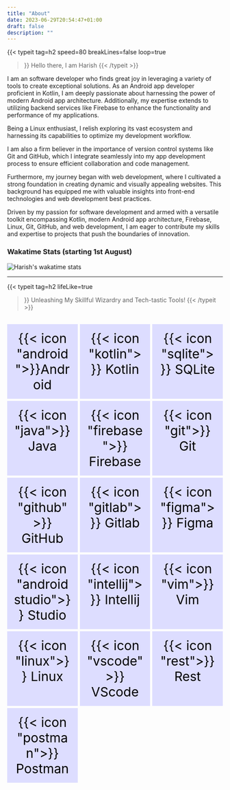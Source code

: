 ```yaml
---
title: "About"
date: 2023-06-29T20:54:47+01:00
draft: false
description: ""
---
```


 {{< typeit 
  tag=h2
  speed=80
  breakLines=false
  loop=true
>}}
Hello there, I am Harish 
{{< /typeit >}}


I am an software developer who finds great joy in leveraging a variety of tools to create exceptional solutions. As an Android app developer proficient in Kotlin, I am deeply passionate about harnessing the power of modern Android app architecture. Additionally, my expertise extends to utilizing backend services like Firebase to enhance the functionality and performance of my applications.

Being a Linux enthusiast, I relish exploring its vast ecosystem and harnessing its capabilities to optimize my development workflow.

I am also a firm believer in the importance of version control systems like Git and GitHub, which I integrate seamlessly into my app development process to ensure efficient collaboration and code management.

Furthermore, my journey began with web development, where I cultivated a strong foundation in creating dynamic and visually appealing websites. This background has equipped me with valuable insights into front-end technologies and web development best practices.

Driven by my passion for software development and armed with a versatile toolkit encompassing Kotlin, modern Android app architecture, Firebase, Linux, Git, GitHub, and web development, I am eager to contribute my skills and expertise to projects that push the boundaries of innovation.



### Wakatime Stats (starting 1st August)
![Harish's wakatime stats](https://github-readme-stats.vercel.app/api/wakatime?username=harisheoran\&layout=compact)



<!--
<table>
    <thead>
        <tr>
            <th>Title</th>
            <th>Description</th>
            <th>Link</th>
        </tr>
    </thead>
    <tbody>
        <tr>
            <td>UI</td>
            <td>Android Views, Jetpack Compose</td>
            <td><a target="_blank" href="https://blowfish.page">site</a></br><a target="_blank" href="https://github.com/nunocoracao/blowfish">github</a></td>
        </tr>
        <tr>
            <td></td>
            <td>A powerful, lightweight theme for Hugo built with Tailwind CSS.</td>
            <td><a target="_blank" href="https://blowfish.page">site</a></br><a target="_blank" href="https://github.com/nunocoracao/blowfish">github</a></td>
        </tr>
    </tbody>
</table>-->

---

{{< typeit 
  tag=h2
  lifeLike=true
>}}
Unleashing My Skillful Wizardry and Tech-tastic Tools!
{{< /typeit >}}


<br/>
<!DOCTYPE html>
<html>
  <head>
    <style>
      #grid {
        display: grid;
        grid-template-columns: repeat(auto-fill, minmax(150px, 1fr));
        grid-gap: 5px;
      }
      #grid > div {
        font-size: 30px;
        padding: .5em;
        color: #000000;
        background: #ddddff;
        text-align: center;
      }
    </style>
  </head>
  <body>
    <div id="grid">
      <div>{{< icon "android">}}Android</div>
      <div>{{< icon "kotlin">}} Kotlin</div>
      <div>{{< icon "sqlite">}} SQLite</div>
      <div>{{< icon "java">}} Java</div>
      <div>{{< icon "firebase">}} Firebase</div>
      <div>{{< icon "git">}} Git</div>
      <div>{{< icon "github">}} GitHub</div>
      <div>{{< icon "gitlab">}} Gitlab</div>
      <div>{{< icon "figma">}} Figma</div>
      <div>{{< icon "androidstudio">}} Studio</div>
      <div>{{< icon "intellij">}} Intellij</div>
      <div>{{< icon "vim">}} Vim</div>
      <div>{{< icon "linux">}} Linux</div>
      <div>{{< icon "vscode">}} VScode</div>
      <div>{{< icon "rest">}} Rest</div>
      <div>{{< icon "postman">}} Postman</div>
    </div>
  </body>
</html>

